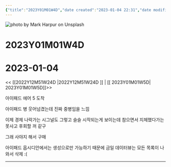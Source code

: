 ```yaml
---
{"title":"2023Y01M01W4D","date created":"2023-01-04 22:31","date modified":"2023-01-04 22:31","tag":["DailyNote"],"dg-publish":true,"스쿼트":100,"permalink":"/3_블로그/3_일상/2023Y/01M/01W/2023Y01M01W4D/","dgPassFrontmatter":true,"noteIcon":""}
---
```



![photo by Mark Harpur on Unsplash](https://images.unsplash.com/photo-1532274402911-5a369e4c4bb5?crop=entropy&cs=tinysrgb&fm=jpg&ixid=MnwzNjM5Nzd8MHwxfHJhbmRvbXx8fHx8fHx8fDE2NzI4MzkxMTc&ixlib=rb-4.0.3&q=80&w=1500&h=500)



# 2023Y01M01W4D

# 2023-01-04

<< [[2022Y12M51W24D \|2022Y12M51W24D ]] | [[ 2023Y01M01W5D\| 2023Y01M01W5D]]>>

아이패드 에어 5 도착

아이패드 병 웃어넘겼는데 진짜 중병임을 느낌

이제 경제 나락가는 시그널도 그렇고 슬슬 시작되는게 보이는데 참으면서 지체했다가는 못사고 후회할 꺼 같구

그래 사야지 해서 구매

아이패드 옵시디안에서는 생성으로만 가능하기 때문에 금일 데이터뷰는 모든 목록이 나와서 삭제 :(


---
